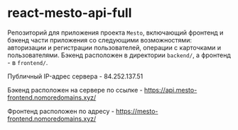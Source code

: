 # react-mesto-api-full
Репозиторий для приложения проекта `Mesto`, включающий фронтенд и бэкенд части приложения со следующими возможностями: авторизации и регистрации пользователей, операции с карточками и пользователями. Бэкенд расположен в директории `backend/`, а фронтенд - в `frontend/`. 
  
Публичный IP-адрес сервера - 84.252.137.51

Бэкенд расположен на сервере по ссылке - https://api.mesto-frontend.nomoredomains.xyz/ 

Фронтенд расположен по адресу - https://mesto-frontend.nomoredomains.xyz/